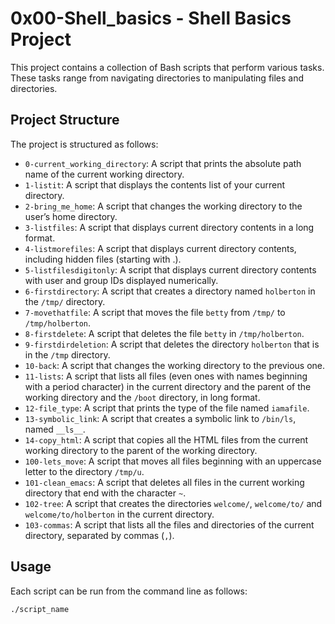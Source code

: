 # 0x00-Shell_basics - Shell Basics Project

This project contains a collection of Bash scripts that perform various tasks. These tasks range from navigating directories to manipulating files and directories.

## Project Structure

The project is structured as follows:

- `0-current_working_directory`: A script that prints the absolute path name of the current working directory.
- `1-listit`: A script that displays the contents list of your current directory.
- `2-bring_me_home`: A script that changes the working directory to the user’s home directory.
- `3-listfiles`: A script that displays current directory contents in a long format.
- `4-listmorefiles`: A script that displays current directory contents, including hidden files (starting with .).
- `5-listfilesdigitonly`: A script that displays current directory contents with user and group IDs displayed numerically.
- `6-firstdirectory`: A script that creates a directory named `holberton` in the `/tmp/` directory.
- `7-movethatfile`: A script that moves the file `betty` from `/tmp/` to `/tmp/holberton`.
- `8-firstdelete`: A script that deletes the file `betty` in `/tmp/holberton`.
- `9-firstdirdeletion`: A script that deletes the directory `holberton` that is in the `/tmp` directory.
- `10-back`: A script that changes the working directory to the previous one.
- `11-lists`: A script that lists all files (even ones with names beginning with a period character) in the current directory and the parent of the working directory and the `/boot` directory, in long format.
- `12-file_type`: A script that prints the type of the file named `iamafile`.
- `13-symbolic_link`: A script that creates a symbolic link to `/bin/ls`, named `__ls__`.
- `14-copy_html`: A script that copies all the HTML files from the current working directory to the parent of the working directory.
- `100-lets_move`: A script that moves all files beginning with an uppercase letter to the directory `/tmp/u`.
- `101-clean_emacs`: A script that deletes all files in the current working directory that end with the character `~`.
- `102-tree`: A script that creates the directories `welcome/`, `welcome/to/` and `welcome/to/holberton` in the current directory.
- `103-commas`: A script that lists all the files and directories of the current directory, separated by commas (`,`).

## Usage

Each script can be run from the command line as follows:

```bash
./script_name
```
